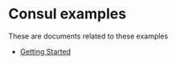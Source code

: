 Consul examples
===

These are documents related to these examples
- [Getting Started](https://at-ishikawa.github.io/docs/consul/getting_started/)
